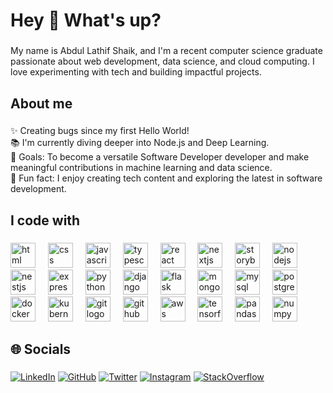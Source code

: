 <h1 align="left">Hey 👋 What's up?</h1>

###

<p align="left">My name is Abdul Lathif Shaik, and I'm a recent computer science graduate passionate about web development, data science, and cloud computing. I love experimenting with tech and building impactful projects.</p>

###

<h2 align="left">About me</h2>

###

<p align="left">✨ Creating bugs since my first Hello World!<br>📚 I'm currently diving deeper into Node.js and Deep Learning.<br>🎯 Goals: To become a versatile Software Developer developer and make meaningful contributions in machine learning and data science.<br>🎲 Fun fact: I enjoy creating tech content and exploring the latest in software development.</p>

###

<h2 align="left">I code with</h2>

###

<div align="left">
  <!-- Frontend Technologies -->
  <img src="https://cdn.jsdelivr.net/gh/devicons/devicon/icons/html5/html5-original.svg" height="40" alt="html logo" />
  <img width="12" />
  <img src="https://cdn.jsdelivr.net/gh/devicons/devicon/icons/css3/css3-original.svg" height="40" alt="css logo" />
  <img width="12" />
  <img src="https://cdn.jsdelivr.net/gh/devicons/devicon/icons/javascript/javascript-original.svg" height="40" alt="javascript logo" />
  <img width="12" />
  <img src="https://cdn.jsdelivr.net/gh/devicons/devicon/icons/typescript/typescript-original.svg" height="40" alt="typescript logo" />
  <img width="12" />
  <img src="https://cdn.jsdelivr.net/gh/devicons/devicon/icons/react/react-original.svg" height="40" alt="react logo" />
  <img width="12" />
  <img src="https://cdn.jsdelivr.net/gh/devicons/devicon/icons/nextjs/nextjs-original.svg" height="40" alt="nextjs logo" />
  <img width="12" />
  <img src="https://cdn.jsdelivr.net/gh/devicons/devicon/icons/storybook/storybook-original.svg" height="40" alt="storybook logo" />

  <!-- Backend Technologies -->
  <img width="12" />
  <img src="https://cdn.jsdelivr.net/gh/devicons/devicon/icons/nodejs/nodejs-original.svg" height="40" alt="nodejs logo" />
  <img width="12" />
  <img src="https://cdn.jsdelivr.net/gh/devicons/devicon/icons/nestjs/nestjs-original.svg" height="40" alt="nestjs logo" />
  <img width="12" />
  <img src="https://cdn.jsdelivr.net/gh/devicons/devicon/icons/express/express-original.svg" height="40" alt="express logo" />
  <img width="12" />
  <img src="https://cdn.jsdelivr.net/gh/devicons/devicon/icons/python/python-original.svg" height="40" alt="python logo" />
  <img width="12" />
  <img src="https://cdn.jsdelivr.net/gh/devicons/devicon/icons/django/django-plain.svg" height="40" alt="django logo" />
  <img width="12" />
  <img src="https://cdn.jsdelivr.net/gh/devicons/devicon/icons/flask/flask-original.svg" height="40" alt="flask logo" />

  <!-- Databases -->
  <img width="12" />
  <img src="https://cdn.jsdelivr.net/gh/devicons/devicon/icons/mongodb/mongodb-original.svg" height="40" alt="mongodb logo" />
  <img width="12" />
  <img src="https://cdn.jsdelivr.net/gh/devicons/devicon/icons/mysql/mysql-original.svg" height="40" alt="mysql logo" />
  <img width="12" />
  <img src="https://cdn.jsdelivr.net/gh/devicons/devicon/icons/postgresql/postgresql-original.svg" height="40" alt="postgresql logo" />

  <!-- Tools -->
  <img width="12" />
  <img src="https://cdn.jsdelivr.net/gh/devicons/devicon/icons/docker/docker-original.svg" height="40" alt="docker logo" />
  <img width="12" />
  <img src="https://cdn.jsdelivr.net/gh/devicons/devicon/icons/kubernetes/kubernetes-plain.svg" height="40" alt="kubernetes logo" />
  <img width="12" />
  <img src="https://cdn.jsdelivr.net/gh/devicons/devicon/icons/git/git-original.svg" height="40" alt="git logo" />
  <img width="12" />
  <img src="https://cdn.jsdelivr.net/gh/devicons/devicon/icons/github/github-original.svg" height="40" alt="github logo" />
  <img width="12" />
  <img src="https://upload.wikimedia.org/wikipedia/commons/9/93/Amazon_Web_Services_Logo.svg" height="40" alt="aws logo" />

  <!-- Libraries and Frameworks -->
  <img width="12" />
  <img src="https://cdn.jsdelivr.net/gh/devicons/devicon/icons/tensorflow/tensorflow-original.svg" height="40" alt="tensorflow logo" />
  <img width="12" />
  <img src="https://cdn.jsdelivr.net/gh/devicons/devicon/icons/pandas/pandas-original.svg" height="40" alt="pandas logo" />
  <img width="12" />
  <img src="https://cdn.jsdelivr.net/gh/devicons/devicon/icons/numpy/numpy-original.svg" height="40" alt="numpy logo" />
</div>

###

<h2 align="left">🌐 Socials</h2>

###

<p align="left">
  <a href="https://www.linkedin.com/in/abdullathifsk/" target="_blank"><img src="https://img.shields.io/badge/LinkedIn-blue?style=for-the-badge&logo=linkedin&logoColor=white" alt="LinkedIn" /></a>
  <a href="https://github.com/lathifshaik" target="_blank"><img src="https://img.shields.io/badge/GitHub-black?style=for-the-badge&logo=github&logoColor=white" alt="GitHub" /></a>
  <a href="https://twitter.com/latifshaikk" target="_blank"><img src="https://img.shields.io/badge/Twitter-blue?style=for-the-badge&logo=twitter&logoColor=white" alt="Twitter" /></a>
  <a href="https://www.instagram.com/your_instagram" target="_blank"><img src="https://img.shields.io/badge/Instagram-purple?style=for-the-badge&logo=instagram&logoColor=white" alt="Instagram" /></a>
  <a href="https://stackoverflow.com/users/your_profile" target="_blank"><img src="https://img.shields.io/badge/StackOverflow-orange?style=for-the-badge&logo=stackoverflow&logoColor=white" alt="StackOverflow" /></a>
</p>
